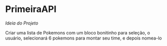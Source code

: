 # PrimeiraAPI

_Ideia_ _do_ _Projeto_

Criar uma lista de Pokemons com um bloco bonitinho para seleção, o usuário, selecionará 6 pokemons para montar seu time, e depois nomea-lo